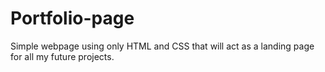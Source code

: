 # Portfolio-page
Simple webpage using only HTML and CSS that will act as a landing page for all my future projects.

